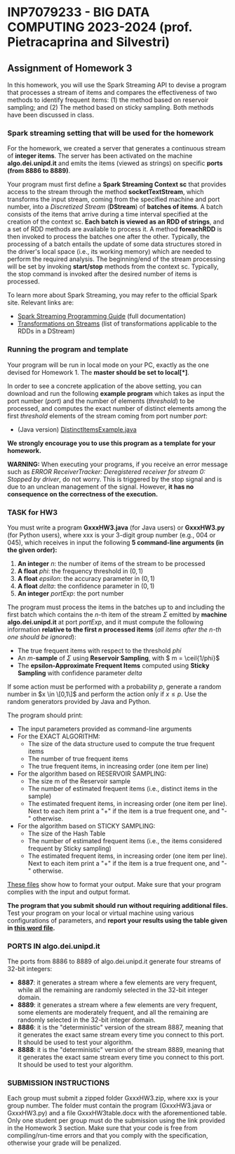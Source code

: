 # INP7079233 - BIG DATA COMPUTING 2023-2024 (prof. Pietracaprina and Silvestri)

## Assignment of Homework 3

In this homework, you will use the Spark Streaming API to devise a program that processes a stream of items and compares the effectiveness of two methods to identify frequent items: (1) the method based on reservoir sampling; and (2) The method based on sticky sampling. Both methods have been discussed in class.

### Spark streaming setting that will be used for the homework

For the homework, we created a server that generates a continuous stream of **integer items**. The server has been activated on the machine **algo.dei.unipd.it** and emits the items (viewed as strings) on specific **ports (from 8886 to 8889)**. 

Your program must first define a **Spark Streaming Context sc** that provides access to the stream through the method **socketTextStream**, which transforms the input stream, coming from the specified machine and port number, into a *Discretized Stream* (**DStream**) of **batches of items**. A batch consists of the items that arrive during a time interval specified at the creation of the context sc. **Each batch is viewed as an RDD of strings**, and a set of RDD methods are available to process it. A method **foreachRDD** is then invoked to process the batches one after the other. Typically, the processing of a batch entails the update of some data structures stored in the driver's local space (i.e., its working memory) which are needed to perform the required analysis. The beginning/end of the stream processing will be set by invoking **start/stop** methods from the context sc. Typically, the stop command is invoked after the desired number of items is processed.

To learn more about Spark Streaming, you may refer to the official Spark site. Relevant links are:

- [Spark Streaming Programming Guide](https://spark.apache.org/docs/latest/streaming-programming-guide.html) (full documentation)
- [Transformations on Streams](https://spark.apache.org/docs/latest/streaming-programming-guide.html#transformations-on-dstreams) (list of transformations applicable to the RDDs in a DStream)

### Running the program and template

Your program will be run in local mode on your PC, exactly as the one devised for Homework 1. The **master should be set to local[*]**.

In order to see a concrete application of the above setting, you can download and run the following **example program** which takes as input the port number (*port*) and the number of elements (*threshold*) to be processed, and computes the exact number of distinct elements among the first *threshold* elements of the stream coming from port number *port*:

- (Java version) [DistinctItemsExample.java](https://esami.elearning.unipd.it/pluginfile.php/463565/mod_page/content/59/DistinctItemsExample.java?time=1716734392735)

**We strongly encourage you to use this program as a template for your homework.**

**WARNING:** When executing your programs, if you receive an error message such as *ERROR ReceiverTracker: Deregistered receiver for stream 0: Stopped by driver*, do not worry. This is triggered by the stop signal and is due to an unclean management of the signal. However, **it has no consequence on the correctness of the execution.**

### TASK for HW3

You must write a program **GxxxHW3.java** (for Java users) or **GxxxHW3.py** (for Python users), where xxx is your 3-digit group number (e.g., 004 or 045), which receives in input the following **5 command-line arguments (in the given order):**

1. **An integer** *n*: the number of items of the stream to be processed
2. **A float** *phi*: the frequency threshold in $(0,1)$
3. **A float** *epsilon*: the accuracy parameter in $(0,1)$
4. **A float** *delta*: the confidence parameter in $(0,1)$
5. **An integer** *portExp*: the port number

The program must process the items in the batches up to and including the first batch which contains the $n$-th item of the stream $\Sigma$ emitted by **machine algo.dei.unipd.it** at port *portExp*, and it must compute the following information **relative to the first *n* processed items** (*all items after the n-th one should be ignored*):

- The true frequent items with respect to the threshold *phi*
- An *m*-**sample** of $\Sigma$ using **Reservoir Sampling**, with $ m = \ceil{1/phi}$
- The **epsilon-Approximate Frequent Items** computed using **Sticky Sampling** with confidence parameter *delta*

If some action must be performed with a probability $p$, generate a random number in $x \in \[0,1\]$ and perform the action only if  $x\le p$. Use the random generators provided by Java and Python.

The program should print:

- The input parameters provided as command-line arguments
- For the EXACT ALGORITHM:
  - The size of the data structure used to compute the true frequent items
  - The number of true frequent items
  - The true frequent items, in increasing order (one item per line)
- For the algorithm based on RESERVOIR SAMPLING:
  - The size m of the Reservoir sample
  - The number of estimated frequent items (i.e., distinct items in the sample)
  - The estimated frequent items, in increasing order (one item per line). Next to each item print a "+" if the item is a true frequent one, and "-" otherwise.
- For the algorithm based on STICKY SAMPLING:
  - The size of the Hash Table
  - The number of estimated frequent items (i.e., the items considered frequent by Sticky sampling)
  - The estimated frequent items, in increasing order (one item per line). Next to each item print a "+" if the item is a true frequent one, and "-" otherwise.

[These files](https://esami.elearning.unipd.it/pluginfile.php/463565/mod_page/content/59/output_examples.zip) show how to format your output. Make sure that your program complies with the input and output format.

**The program that you submit should run without requiring additional files.** Test your program on your local or virtual machine using various configurations of parameters, and **report your results using the table given in [this word file](https://esami.elearning.unipd.it/pluginfile.php/463565/mod_page/content/59/TableHW3.docx?time=1717677474692).**

### PORTS IN algo.dei.unipd.it

The ports from 8886 to 8889 of algo.dei.unipd.it generate four streams of 32-bit integers:

- **8887**: it generates a stream where a few elements are very frequent, while all the remaining are randomly selected in the 32-bit integer domain.
- **8889**: it generates a stream where a few elements are very frequent, some elements are moderately frequent, and all the remaining are randomly selected in the 32-bit integer domain.
- **8886**: it is the "deterministic" version of the stream 8887, meaning that it generates the exact same stream every time you connect to this port. It should be used to test your algorithm.
- **8888**: it is the "deterministic" version of the stream 8889, meaning that it generates the exact same stream every time you connect to this port. It should be used to test your algorithm.

### SUBMISSION INSTRUCTIONS

Each group must submit a zipped folder GxxxHW3.zip, where xxx is your group number. The folder must contain the program (GxxxHW3.java or GxxxHW3.py) and a file GxxxHW3table.docx with the aforementioned table. Only one student per group must do the submission using the link provided in the Homework 3 section. Make sure that your code is free from compiling/run-time errors and that you comply with the specification, otherwise your grade will be penalized.
